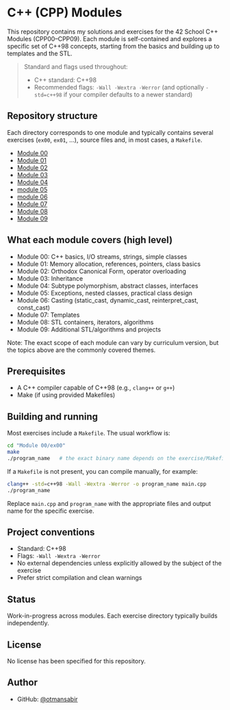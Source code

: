 # C++ (CPP) Modules

This repository contains my solutions and exercises for the 42 School C++ Modules (CPP00–CPP09). Each module is self-contained and explores a specific set of C++98 concepts, starting from the basics and building up to templates and the STL.

> Standard and flags used throughout:
>
> - C++ standard: C++98
> - Recommended flags: `-Wall -Wextra -Werror` (and optionally `-std=c++98` if your compiler defaults to a newer standard)

## Repository structure

Each directory corresponds to one module and typically contains several exercises (`ex00`, `ex01`, …), source files and, in most cases, a `Makefile`.

- [Module 00](Module%2000)
- [Module 01](Module%2001)
- [Module 02](Module%2002)
- [Module 03](Module%2003)
- [Module 04](Module%2004)
- [module 05](module%2005)
- [module 06](module%2006)
- [Module 07](Module%2007)
- [Module 08](Module%2008)
- [Module 09](Module%2009)

## What each module covers (high level)

- Module 00: C++ basics, I/O streams, strings, simple classes
- Module 01: Memory allocation, references, pointers, class basics
- Module 02: Orthodox Canonical Form, operator overloading
- Module 03: Inheritance
- Module 04: Subtype polymorphism, abstract classes, interfaces
- Module 05: Exceptions, nested classes, practical class design
- Module 06: Casting (static_cast, dynamic_cast, reinterpret_cast, const_cast)
- Module 07: Templates
- Module 08: STL containers, iterators, algorithms
- Module 09: Additional STL/algorithms and projects

Note: The exact scope of each module can vary by curriculum version, but the topics above are the commonly covered themes.

## Prerequisites

- A C++ compiler capable of C++98 (e.g., `clang++` or `g++`)
- Make (if using provided Makefiles)

## Building and running

Most exercises include a `Makefile`. The usual workflow is:

```sh
cd "Module 00/ex00"
make
./program_name   # the exact binary name depends on the exercise/Makefile
```

If a `Makefile` is not present, you can compile manually, for example:

```sh
clang++ -std=c++98 -Wall -Wextra -Werror -o program_name main.cpp
./program_name
```

Replace `main.cpp` and `program_name` with the appropriate files and output name for the specific exercise.

## Project conventions

- Standard: C++98
- Flags: `-Wall -Wextra -Werror`
- No external dependencies unless explicitly allowed by the subject of the exercise
- Prefer strict compilation and clean warnings

## Status

Work-in-progress across modules. Each exercise directory typically builds independently.

## License

No license has been specified for this repository.

## Author

- GitHub: [@otmansabir](https://github.com/otmansabir)
